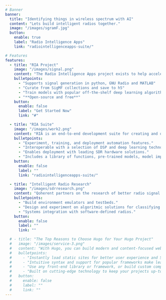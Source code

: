 ```yaml
---
# Banner
banner:
  title: "Identifying things in wireless spectrum with AI"
  content: "Lets build intelligent radios together."
  image: "/images/sgramF.jpg"
  button:
    enable: true
    label: "Radio Intelligence Apps"
    link: "radiointelligenceapps-suite/"

# Features
features:
  - title: "RIA Project"
    image: "/images/signal.png"
    content: "The Radio Intelligence Apps project exists to help accelerate the development of intelligent radio technology. The RIA  project contains utlilities for synthesizing, curating, and inspecting datasets of radio signals, example workflows for training high performance machine learning models, and tools for testing them. _**The RIA Project is coming soon.**_"
    bulletpoints:
      - "Supports signal generation in python, GNU Radio and MATLAB"
      - "Curate from SigMF collections and save to h5"
      - "Train models with popular off-the-shelf deep learning algorithms."
      - "**Open-source and free**"
    button:
      enable: false
      label: "Get Started Now"
      link: "#"

  - title: "RIA Suite"
    image: "/images/work2.png"
    content: "RIA is an end-to-end development suite for creating and deploying intelligent radio applications to realworld software-defined radio enabled systems. RIA is built on top of the open source RIA project."
    bulletpoints:
      - "Experiment, training, and deployment automation features."
      - "Interoperable with a selection of DSP and deep learning technologies."
      - "Enables deployment with leading SDR hardware solutions."
      - "Includes a library of functions, pre-trained models, model implementations, workflows, and datasets to accelerate prototyping."
    button:
      enable: false
      label: ""
      link: "radiointelligenceapps-suite/"

  - title: "Intelligent Radio Research"
    image: "/images/sdrresearch.png"
    content: "Qoherent partners on the research of better radio signal processing solutions with machine learning and quantum computing. Qoherent partners with government labs, corporate researchers, and universities to: "
    bulletpoints:
      - "Build environment emulators and testbeds."
      - "Design and experiment on algoritmic solutions for classifying radio signals."
      - "Systems integration with software-defined radios."
    button:
      enable: false
      label: ""
      link: ""

  # - title: "The Top Reasons to Choose Hugo for Your Hugo Project"
  #   image: "/images/service-3.png"
  #   content: "With Hugo, you can build modern and content-focused websites without sacrificing performance or ease of use."
  #   bulletpoints:
  #     - "Instantly load static sites for better user experience and SEO."
  #     - "Intuitive syntax and support for popular frameworks make learning and using Hugo a breeze."
  #     - "Use any front-end library or framework, or build custom components, for any project size."
  #     - "Built on cutting-edge technology to keep your projects up-to-date with the latest web standards."
  #   button:
  #     enable: false
  #     label: ""
  #     link: ""
---
```


